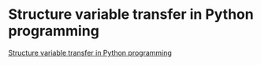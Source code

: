 # Structure variable transfer in Python programming
[Structure variable transfer in Python programming](https://aiwithcloud.com/2022/09/19/structure_variable_transfer_in_python_programming/)